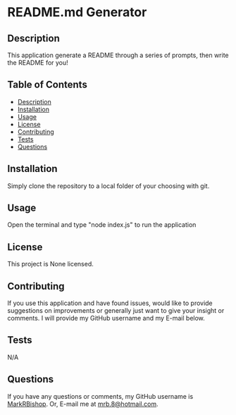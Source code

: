 # README.md Generator

  

  ## Description
  This application generate a README through a series of prompts, then write the README for you!

  ## Table of Contents
  - [Description](#description)
  - [Installation](#installation)
  - [Usage](#usage)
  - [License](#license)
  - [Contributing](#contributing)
  - [Tests](#tests)
  - [Questions](#questions)
  
  ## Installation
  Simply clone the repository to a local folder of your choosing with git.

  ## Usage
  Open the terminal and type "node index.js" to run the application

  ## License
  This project is None licensed.
  
  

  

  ## Contributing
  If you use this application and have found issues, would like to provide suggestions on improvements or generally just want to give your insight or comments. I will provide my GitHub username and my E-mail below.

  ## Tests
  N/A

  ## Questions
  If you have any questions or comments, my GitHub username is [MarkRBishop](https://github.com/MarkRBishop). Or, E-mail me at mrb.8@hotmail.com.
